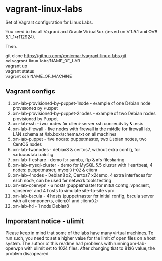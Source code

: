 # vagrant-linux-labs
Set of Vagrant configuration for Linux Labs.

You need to install Vagrant and Oracle VirtualBox (tested on V 1.9.1 and OVB 5.1..14r112924).

Then:  
  
git clone https://github.com/xonicman/vagrant-linux-labs.git  
cd vagrant-linux-labs/NAME_OF_LAB  
vagrant up  
vagrant status  
vagrant ssh NAME_OF_MACHINE  

## Vagrant configs

01. xm-lab-provisioned-by-puppet-1node - example of one Debian node provisioned by Puppet
02. xm-lab-provisioned-by-puppet-2nodes - example of two Debian nodes provisioned by Puppet
03. xm-lab-ssh - two nodes for client-server ssh connectivity & tests
04. xm-lab-firewall - five nodes with firewall in the middle for firewall lab, LAN schema at /lab.box/schema.txt on all machines
05. xm-lab-puppet - five nodes: puppetmaster, two Debian nodes, two CentOS nodes
06. xm-lab-twonodes - debian8 & centos7, without extra config, for variuous lab training
07. xm-lab-fileshare - demo for samba, ftp & nfs filesharing
08. xm-lab-mysql-cluster - demo for MySQL 5.5 cluster with Heartbeat, 4 nodes: puppetmaster, mysql01-02 & client
09. xm-lab-4nodes - Debian8 x2, Centos7 x2demo, 4 extra interfaces for each node, can be used for network tools testing
10. xm-lab-openvpn - 6 hosts (puppetmaster for initial config, vpnclient, vpnserver and 4 hosts to simulate site-to-site vpn)
11. xm-lab-bacula - 4 hosts (puppetmaster for initial config, bacula server with all components, client01 and client02)
12. xm-lab-hd - 1 node Debian8

## Imporatant notice - ulimit

Please keep in mind that some of the labs have many virtual machines. To run such, you need to set a higher value for the limit of open files on a host system. The author of this readme had problems with running xm-lab-openvpn with ulimit set to 1024 files. After changing that to 8196 value, the problem disappeared.

